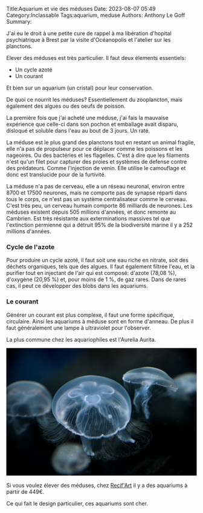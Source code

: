 Title:Aquarium et vie des méduses
Date: 2023-08-07 05:49
Category:Inclassable
Tags:aquarium, meduse
Authors: Anthony Le Goff
Summary:

J'ai eu le droit à une petite cure de rappel à ma libération d'hopital psychiatrique à Brest par la visite d'Océanopolis et l'atelier sur les planctons.

Elever des méduses est très particulier. Il faut deux élements essentiels:

* Un cycle azoté
* Un courant

Et bien sur un aquarium (un cristal) pour leur conservation.

De quoi ce nourrit les méduses? Essentiellement du zooplancton, mais également des algues ou des oeufs de poisson.

La première fois que j'ai acheté une méduse, j'ai fais la mauvaise expérience que celle-ci dans son pochon et emballage avait disparu, disloqué et soluble dans l'eau au bout de 3 jours. Un raté.

La méduse est le plus grand des planctons tout en restant un animal fragile, elle n'a pas de propulseur pour ce déplacer comme les poissons et les nageoires. Ou des bactéries et les flagelles. C'est à dire que les filaments n'est qu'un filet pour capturer des proies et systèmes de defense contre des prédateurs. Comme l'injection de venin. Elle utilise le camouflage et donc est translucide pour de la furtivité.

La méduse n'a pas de cerveau, elle a un réseau neuronal, environ entre 8700 et 17500 neurones, mais ne comporte pas de synapse réparti dans tous le corps, ce n'est pas un système centralisateur comme le cerveau. C'est très peu, un cerveau humain comporte 86 milliards de neurones. Les méduses existent depuis 505 millions d'années, et donc remonte au Cambrien. Est très résistante aux exterminations massives tel que l'extinction permienne qui a détruit 95% de la biodiversité marine il y a 252 millions d'années. 

### Cycle de l'azote

Pour produire un cycle azoté, il faut soit une eau riche en nitrate, soit des déchets organiques, tels que des algues. Il faut également filtrée l'eau, et la purifier tout en injectant de l'air qui est composé: d'azote (78,08 %), d'oxygène (20,95 %) et, pour moins de 1 %, de gaz rares. Dans de rares cas, il peut ce développer des blobs dans les aquariums.

### Le courant

Générer un courant est plus complexe, il faut une forme spécifique, circulaire. Ainsi les aquariums à méduse sont en forme d'anneau. De plus il faut généralement une lampe à ultraviolet pour l'observer.

La plus commune chez les aquariophiles est l'Aurelia Aurita. 

![aurelia](images/aurelia.jpg)

Si vous voulez élever des méduses, chez [Recif'Art](https://www.recifart.com/fr/aquarium-a-meduses/10200-mini-o2-kit-de-demarrage-meduses-aquarium-a-meduses.html) il y a des aquariums à partir de 449€.

Ce qui fait le design particulier, ces aquariums sont cher.